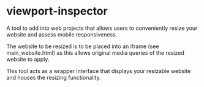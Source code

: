 # viewport-inspector
A tool to add into web projects that allows users to conveniently resize your website and assess mobile responsiveness.

The website to be resized is to be placed into an iframe (see main_website.html) as this allows original media queries of the resized website to apply.

This tool acts as a wrapper interface that displays your resizable website and houses the resizing functionality.
